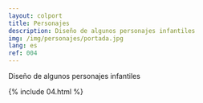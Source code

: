 ```yaml
---
layout: colport
title: Personajes
description: Diseño de algunos personajes infantiles
img: /img/personajes/portada.jpg
lang: es
ref: 004
---
```


Diseño de algunos personajes infantiles

{% include 04.html %}
